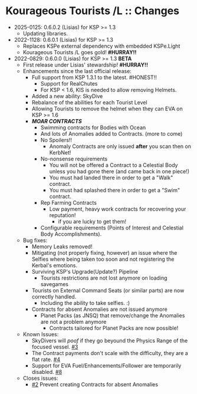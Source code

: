 # Kourageous Tourists /L :: Changes

* 2025-0125: 0.6.0.2 (Lisias) for KSP >= 1.3
	+ Updating libraries.
* 2022-1128: 0.6.0.1 (Lisias) for KSP >= 1.3
	+ Replaces KSPe external dependency with embedded KSPe.Light
	+ Kourageous Tourists /L goes gold!  **#HURRAY!!**
* 2022-0829: 0.6.0.0 (Lisias) for KSP >= 1.3 **BETA**
	+ First release under Lisias' stewardship! **#HURRAY!!**
	+ Enhancements since the last official release:
		- Full support from KSP 1.3.1 to the latest. #HONEST!!
			- Support for RealChutes
			- For KSP < 1.6, KIS is needed to allow removing Helmets.
		- Added a new ability: SkyDive
		- Rebalance of the abilities for each Tourist Level
		- Allowing Tourists to remove the helmet when they can EVA on KSP >= 1.6
		- ***MOAR CONTRACTS***
			- Swimming contracts for Bodies with Ocean
			- And lots of Anomalies added to Contracts. (more to come)
			- No Spoilers!!
				- Anomaly Contracts are only issued **after** you scan then on KerbNet!
			- No-nonsense requirements
				- You will not be offered a Contract to a Celestial Body unless you had gone there (and came back in one piece!) 
				- You must had landed there in order to get a "Walk" contract.
				- You must had splashed there in order to get a "Swim" contract.
			- Rep Farming Contracts
				- Low payment, heavy work contracts for recovering your reputation!
					- if you are lucky to get them!
			- Configurable requirements (Points of Interest and Celestial Body Accomplishments).
	+ Bug fixes:
		- Memory Leaks removed!
		- Mitigating (not properly fixing, however) an issue where the Selfies where being taken too soon and not registering the Kerbal's emotions.
		- Surviving KSP's Upgrade(Update?) Pipeline
			- Tourists restrictions are not lost anymore on loading savegames
		- Tourists on External Command Seats (or similar parts) are now correctly handled.
			- Including the ability to take selfies. :) 
		- Contracts for absent Anomalies are not issued anymore
			- Planet Packs (as JNSQ) that remove/change the Anomalies are not a problem anymore
				- Contracts tailored for Planet Packs are now possible!  
	+ Known Issues:
		- SkyDivers will *poof* if they go beyound the Physics Range of the focused vessel. [#3](https://github.com/net-lisias-ksp/KourageousTourists/issues/3)
		- The Contract payments don't scale with the difficulty, they are a flat rate. [#4](https://github.com/net-lisias-ksp/KourageousTourists/issues/4)
		- Support for EVA Fuel/Enhancements/Follower are temporarily disabled. [#8](https://github.com/net-lisias-ksp/KourageousTourists/issues/8)
	+ Closes issues:
		- [#2](https://github.com/net-lisias-ksp/KourageousTourists/issues/2) Prevent creating Contracts for absent Anomalies
